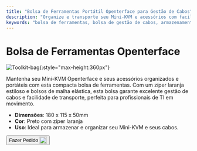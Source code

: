 ```yaml
---
title: "Bolsa de Ferramentas Portátil Openterface para Gestão de Cabos"
description: "Organize e transporte seu Mini-KVM e acessórios com facilidade usando nossa bolsa de ferramentas portátil, que apresenta excelente gestão de cabos."
keywords: "bolsa de ferramentas, bolsa de gestão de cabos, armazenamento portátil, bolsa Openterface"
---
```


# Bolsa de Ferramentas Openterface

![Toolkit-bag](https://assets.openterface.com/images/product/part/OP-06-BAG-TOOLKIT.webp){:style="max-height:360px"}

Mantenha seu Mini-KVM Openterface e seus acessórios organizados e portáteis com esta compacta bolsa de ferramentas. Com um zíper laranja estiloso e bolsos de malha elástica, esta bolsa garante excelente gestão de cabos e facilidade de transporte, perfeita para profissionais de TI em movimento.

- **Dimensões**: 180 x 115 x 50mm
- **Cor**: Preto com zíper laranja
- **Uso**: Ideal para armazenar e organizar seu Mini-KVM e seus cabos.

<button class="md-button" onclick="window.location.href='https://shop.techxartisan.com/products/openterface-toolkit-bag'"> Fazer Pedido <img src="https://assets.openterface.com/images/trademark/txa.svg" alt="TxA Shop" style="vertical-align: middle; height: 20px;"></button>
